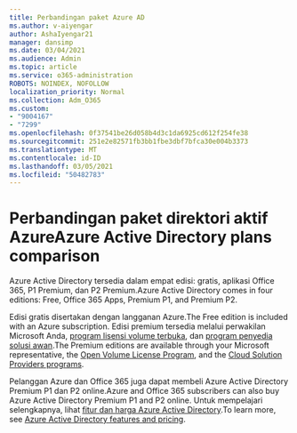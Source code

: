 ```yaml
---
title: Perbandingan paket Azure AD
ms.author: v-aiyengar
author: AshaIyengar21
manager: dansimp
ms.date: 03/04/2021
ms.audience: Admin
ms.topic: article
ms.service: o365-administration
ROBOTS: NOINDEX, NOFOLLOW
localization_priority: Normal
ms.collection: Adm_O365
ms.custom:
- "9004167"
- "7299"
ms.openlocfilehash: 0f37541be26d058b4d3c1da6925cd612f254fe38
ms.sourcegitcommit: 251e2e82571fb3bb1fbe3dbf7bfca30e004b3373
ms.translationtype: MT
ms.contentlocale: id-ID
ms.lasthandoff: 03/05/2021
ms.locfileid: "50482783"
---
```

# <a name="azure-active-directory-plans-comparison"></a><span data-ttu-id="c5349-102">Perbandingan paket direktori aktif Azure</span><span class="sxs-lookup"><span data-stu-id="c5349-102">Azure Active Directory plans comparison</span></span>

<span data-ttu-id="c5349-103">Azure Active Directory tersedia dalam empat edisi: gratis, aplikasi Office 365, P1 Premium, dan P2 Premium.</span><span class="sxs-lookup"><span data-stu-id="c5349-103">Azure Active Directory comes in four editions: Free, Office 365 Apps, Premium P1, and Premium P2.</span></span>

<span data-ttu-id="c5349-104">Edisi gratis disertakan dengan langganan Azure.</span><span class="sxs-lookup"><span data-stu-id="c5349-104">The Free edition is included with an Azure subscription.</span></span> <span data-ttu-id="c5349-105">Edisi premium tersedia melalui perwakilan Microsoft Anda, [program lisensi volume terbuka](https://go.microsoft.com/fwlink/?linkid=2110873), dan [program penyedia solusi awan](https://go.microsoft.com/fwlink/?LinkId=614968&clcid=0x409).</span><span class="sxs-lookup"><span data-stu-id="c5349-105">The Premium editions are available through your Microsoft representative, the [Open Volume License Program](https://go.microsoft.com/fwlink/?linkid=2110873), and the [Cloud Solution Providers programs](https://go.microsoft.com/fwlink/?LinkId=614968&clcid=0x409).</span></span>

<span data-ttu-id="c5349-106">Pelanggan Azure dan Office 365 juga dapat membeli Azure Active Directory Premium P1 dan P2 online.</span><span class="sxs-lookup"><span data-stu-id="c5349-106">Azure and Office 365 subscribers can also buy Azure Active Directory Premium P1 and P2 online.</span></span> <span data-ttu-id="c5349-107">Untuk mempelajari selengkapnya, lihat [fitur dan harga Azure Active Directory](https://go.microsoft.com/fwlink/?linkid=2081447).</span><span class="sxs-lookup"><span data-stu-id="c5349-107">To learn more, see [Azure Active Directory features and pricing](https://go.microsoft.com/fwlink/?linkid=2081447).</span></span>
